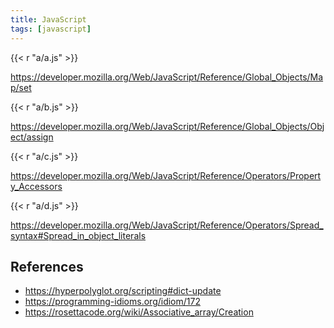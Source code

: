 ```yaml
---
title: JavaScript
tags: [javascript]
---
```


{{< r "a/a.js" >}}

<https://developer.mozilla.org/Web/JavaScript/Reference/Global_Objects/Map/set>

{{< r "a/b.js" >}}

<https://developer.mozilla.org/Web/JavaScript/Reference/Global_Objects/Object/assign>

{{< r "a/c.js" >}}

<https://developer.mozilla.org/Web/JavaScript/Reference/Operators/Property_Accessors>

{{< r "a/d.js" >}}

<https://developer.mozilla.org/Web/JavaScript/Reference/Operators/Spread_syntax#Spread_in_object_literals>

## References

- <https://hyperpolyglot.org/scripting#dict-update>
- <https://programming-idioms.org/idiom/172>
- <https://rosettacode.org/wiki/Associative_array/Creation>
